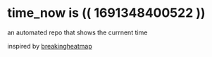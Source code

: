 # time_now is (( 1691348400522 ))

an automated repo that shows the currnent time

inspired by [breakingheatmap](https://github.com/breakingheatmap/breakingheatmap)